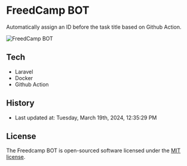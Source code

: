 # FreedCamp BOT

Automatically assign an ID before the task title based on Github Action.

![FreedCamp BOT](https://repository-images.githubusercontent.com/737932867/7d34798b-2680-471c-b089-a78a718d3d6a)

## Tech

- Laravel
- Docker
- Github Action

## History

- Last updated at: Tuesday, March 19th, 2024, 12:35:29 PM

## License

The Freedcamp BOT is open-sourced software licensed under the [MIT license](https://opensource.org/licenses/MIT).
